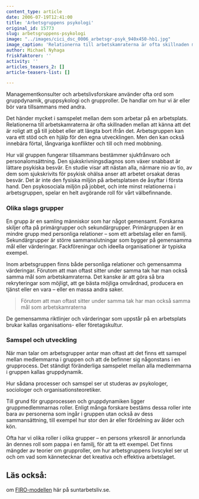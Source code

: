 ```yaml
---
content_type: article
date: 2006-07-19T12:41:00
title: 'Arbetsgruppens psykologi'
original_id: 15773
slug: arbetsgruppens-psykologi
image: "../images/cici_dsc_0006_arbetsgr-psyk_940x450-hb1.jpg"
image_caption: 'Relationerna till arbetskamraterna är ofta skillnaden mellan att känna att det är roligt att gå till jobbet eller att längta bort ifrån det.'
author: Michael Nyhaga
friskfaktorer: ''
activity: ''
articles_teasers_2: []
article-teasers-list: []

---
```


Managementkonsulter och arbetslivsforskare använder ofta ord som gruppdynamik, gruppsykologi och grupproller. De handlar om hur vi är eller bör vara tillsammans med andra.

Det händer mycket i samspelet mellan dem som arbetar på en arbetsplats. Relationerna till arbetskamraterna är ofta skillnaden mellan att känna att det är roligt att gå till jobbet eller att längta bort ifrån det. Arbetsgruppen kan vara ett stöd och en hjälp för den egna utvecklingen. Men den kan också innebära förtal, långvariga konflikter och till och med mobbning.

Hur väl gruppen fungerar tillsammans bestämmer sjukfrånvaro och personalomsättning. Den sjukskrivningsdiagnos som växer snabbast är lättare psykiska besvär. En studie visar att nästan alla, närmare nio av tio, av dem som sjukskrivits för psykisk ohälsa anser att arbetet orsakat deras besvär. Det är inte den fysiska miljön på arbetsplatsen de åsyftar i första hand. Den psykosociala miljön på jobbet, och inte minst relationerna i arbetsgruppen, spelar en helt avgörande roll för vårt välbefinnande.

### Olika slags grupper

En grupp är en samling människor som har något gemensamt. Forskarna skiljer ofta på primärgrupper och sekundärgrupper. Primärgruppen är en mindre grupp med personliga relationer – som ett arbetslag eller en familj. Sekundärgrupper är större sammanslutningar som bygger på gemensamma mål eller värderingar. Fackföreningar och ideella organisationer är typiska exempel.

Inom arbetsgruppen finns både personliga relationer och gemensamma värderingar. Förutom att man oftast sitter under samma tak har man också samma mål som arbetskamraterna. Det kanske är att göra så bra rekryteringar som möjligt, att ge bästa möjliga omvårdnad, producera en tjänst eller en vara – eller en massa andra saker.

> Förutom att man oftast sitter under samma tak har man också samma mål som arbetskamraterna

De gemensamma riktlinjer och värderingar som uppstår på en arbetsplats brukar kallas organisations- eller företagskultur.

### Samspel och utveckling

När man talar om arbetsgrupper antar man oftast att det finns ett samspel mellan medlemmarna i gruppen och att de befinner sig någonstans i en grupprocess. Det ständigt föränderliga samspelet mellan alla medlemmarna i gruppen kallas gruppdynamik.

Hur sådana processer och samspel ser ut studeras av psykologer, sociologer och organisationsteoretiker.

Till grund för grupprocessen och gruppdynamiken ligger gruppmedlemmarnas roller. Enligt många forskare bestäms dessa roller inte bara av personerna som ingår i gruppen utan också av dess sammansättning, till exempel hur stor den är eller fördelning av ålder och kön.

Ofta har vi olika roller i olika grupper – en persons yrkesroll är annorlunda än dennes roll som pappa i en familj, för att ta ett exempel. Det finns mängder av teorier om grupproller, om hur arbetsgruppens livscykel ser ut och om vad som kännetecknar det kreativa och effektiva arbetslaget.

Läs också:
----------

om [FIRO-modellen](https://www.suntarbetsliv.se/artiklar/ledarskap-och-organisation/firo-modellen-olika-faser-i-gruppens-liv/ "FIRO-modellen") här på suntarbetsliv.se.

